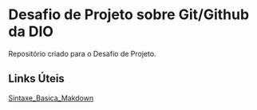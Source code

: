 # Desafio de Projeto sobre Git/Github da DIO
Repositório criado para o Desafio de Projeto.

## Links Úteis
[Sintaxe_Basica_Makdown](https://www.markdownguide.org/basic-syntax/)
